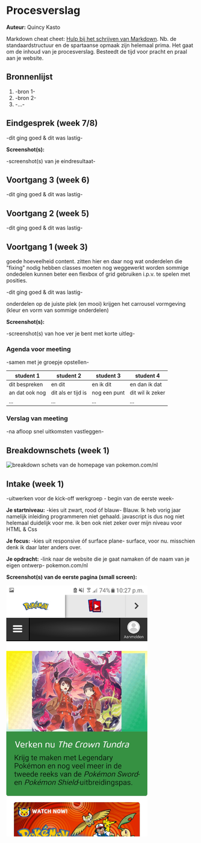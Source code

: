 # Procesverslag
**Auteur:** Quincy Kasto

Markdown cheat cheet: [Hulp bij het schrijven van Markdown](https://github.com/adam-p/markdown-here/wiki/Markdown-Cheatsheet). 
Nb. de standaardstructuur en de spartaanse opmaak zijn helemaal prima. Het gaat om de inhoud van je procesverslag. Besteedt de tijd voor pracht en praal aan je website.



## Bronnenlijst
1. -bron 1-
2. -bron 2-
3. -...-



## Eindgesprek (week 7/8)

-dit ging goed & dit was lastig-

**Screenshot(s):**

-screenshot(s) van je eindresultaat-



## Voortgang 3 (week 6)


-dit ging goed & dit was lastig-



## Voortgang 2 (week 5)


-dit ging goed & dit was lastig-



## Voortgang 1 (week 3)

goede hoeveelheid content.
zitten hier en daar nog wat onderdelen die "fixing" nodig hebben
classes moeten nog weggewerkt worden
sommige ondedelen kunnen beter een flexbox of grid gebruiken i.p.v. te spelen met posities.

-dit ging goed & dit was lastig-

onderdelen op de juiste plek (en mooi) krijgen
het carrousel
vormgeving (kleur en vorm van sommige onderdelen)

**Screenshot(s):**

-screenshot(s) van hoe ver je bent met korte uitleg-

### Agenda voor meeting

-samen met je groepje opstellen-

| student 1      | student 2          | student 3    | student 4        |
| ---            | ---                | ---          | ---              |
| dit bespreken  | en dit             | en ik dit    | en dan ik dat    |
| an dat ook nog | dit als er tijd is | nog een punt | dit wil ik zeker |
| ...            | ...                | ...          | ...              |


### Verslag van meeting

-na afloop snel uitkomsten vastleggen-



## Breakdownschets (week 1)

<img src="images/breakdown schets.png" width="375px" alt="breakdown schets van de homepage van pokemon.com/nl">


## Intake (week 1)
-uitwerken voor de kick-off werkgroep - begin van de eerste week-

**Je startniveau:** -kies uit zwart, rood óf blauw- 
Blauw. Ik heb vorig jaar namelijk inleiding programmeren niet gehaald.
javascript is dus nog niet helemaal duidelijk voor me.
ik ben ook niet zeker over mijn niveau voor HTML & Css 

**Je focus:** -kies uit responsive óf surface plane- 
surface, voor nu. misschien denk ik daar later anders over.

**Je opdracht:** -link naar de website die je gaat namaken óf de naam van je eigen ontwerp- 
pokemon.com/nl

**Screenshot(s) van de eerste pagina (small screen):**

<img src="images/fedpokemonintake1.png" width="375px" alt="homepage van pokemon.com/nl op een mobiele telefoon">

